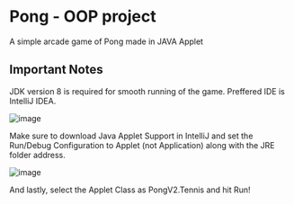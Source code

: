 # Pong - OOP project
A simple arcade game of Pong made in JAVA Applet



## Important Notes
JDK version 8 is required for smooth running of the game. Preffered IDE is IntelliJ IDEA.

![image](https://user-images.githubusercontent.com/60011248/143229323-7c866b94-3bdf-45ac-9f20-e6403b076bd9.png)

Make sure to download Java Applet Support in IntelliJ and set the Run/Debug Configuration to Applet (not Application) along with the JRE folder address.

![image](https://user-images.githubusercontent.com/60011248/143229056-e03d7fcd-414d-4db7-95d8-e44c6a21a840.png)


And lastly, select the Applet Class as PongV2.Tennis and hit Run!

